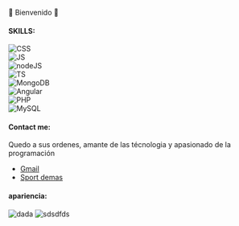 🌱 Bienvenido 👋

<!--
**Raprt08/raprt08** is a ✨ _special_ ✨ repository because its `README.md` (this file) appears on your GitHub profile.

Here are some ideas to get you started:

- 🔭 I’m currently working on ...
- 🌱 I’m currently learning ...
- 👯 I’m looking to collaborate on ...
- 🤔 I’m looking for help with ...
- 💬 Ask me about ...
- 📫 How to reach me: ...
- 😄 Pronouns: ...
- ⚡ Fun fact: ...
-->

#### SKILLS:

![CSS](https://img.shields.io/badge/CSS-0095D5?style=for-the-badge&logo=CSS3&logoColor=white&color=1572B6&labelColor=101010)</br>
![JS](https://img.shields.io/badge/JavaScrpt-0095D5?style=for-the-badge&logo=JavaScript&logoColor=white&color=CDF322&labelColor=101010)</br>
![nodeJS](https://img.shields.io/badge/NodeJS-0095D5?style=for-the-badge&logo=Node.js&logoColor=white&color=339933&labelColor=101010)</br>
![TS](https://img.shields.io/badge/TypeScript-0095D5?style=for-the-badge&logo=TypeScript&logoColor=white&color=3178C6&labelColor=101010)</br>
![MongoDB](https://img.shields.io/badge/MongoDB-0095D5?style=for-the-badge&logo=MongoDB&logoColor=white&color=47A248&labelColor=101010)</br>
![Angular](https://img.shields.io/badge/Angular-0095D5?style=for-the-badge&logo=Angular&logoColor=white&color=DD0031&labelColor=101010)</br>
![PHP](https://img.shields.io/badge/PHP-0095D5?style=for-the-badge&logo=PHP&logoColor=white&color=777BB4&labelColor=101010)</br>
![MySQL](https://img.shields.io/badge/MySQL-0095D5?style=for-the-badge&logo=MySQL&logoColor=white&color=4479A1&labelColor=101010)

#### Contact me:

  Quedo a sus ordenes, amante de las técnologia y apasionado de la programación

- [Gmail](https://gmail.com.mx)
- [Sport demas](https://google.com.mx)

#### apariencia:
![dada](https://img.shields.io/static/v1?label=info-101010&message=mensajeimportado&color=red&labelColor=f2fd0a)
 ![sdsdfds](https://img.shields.io/azure-devops/amarillo/ORGANIZATION/PROJECT/DEFINITION_ID.svg)
